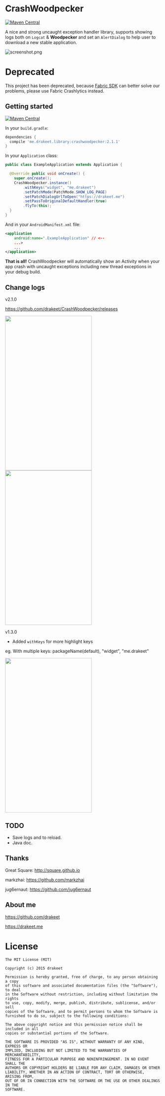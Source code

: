 # CrashWoodpecker

[![Maven Central](https://maven-badges.herokuapp.com/maven-central/me.drakeet.library/crashwoodpecker/badge.svg?style=flat)](https://maven-badges.herokuapp.com/maven-central/me.drakeet.library/crashwoodpecker)

A nice and strong uncaught exception handler library, supports showing logs both on `Logcat` & **Woodpecker** and set an `AlertDialog` to help user to download a new stable application.

![screenshot.png](art/s2.png)

# Deprecated

This project has been deprecated, because [Fabric SDK](https://fabric.io) can better solve our problems, please use Fabric Crashlytics instead.

## Getting started

[![Maven Central](https://maven-badges.herokuapp.com/maven-central/me.drakeet.library/crashwoodpecker/badge.svg?style=flat)](https://maven-badges.herokuapp.com/maven-central/me.drakeet.library/crashwoodpecker)

In your `build.gradle`:

```gradle
dependencies {
  compile 'me.drakeet.library:crashwoodpecker:2.1.1'
}
```

In your `Application` class:

```java
public class ExampleApplication extends Application {

  @Override public void onCreate() {
    super.onCreate();
    CrashWoodpecker.instance()
        .withKeys("widget", "me.drakeet")
        .setPatchMode(PatchMode.SHOW_LOG_PAGE)
        .setPatchDialogUrlToOpen("https://drakeet.me")
        .setPassToOriginalDefaultHandler(true)
        .flyTo(this);
  }
}
```

And in your `AndroidManifest.xml` file:

```xml
<application
    android:name=".ExampleApplication" // <-- 
    ...>
    ...
</application>
```

**That is all!** CrashWoodpecker will automatically show an Activity when your app crash with uncaught exceptions including new thread exceptions in your debug build.

## Change logs

v2.1.0

https://github.com/drakeet/CrashWoodpecker/releases

<img src="art/screenshot-patch-dialog.png" height=500 width=280/> <img src="art/screenshot-patch-dialog-cn.png" height=500 width=280/>

v1.3.0

- Added `withKeys` for more highlight keys

eg. With multiple keys: packageName(default), "widget", "me.drakeet"

<img src="art/s3.png" height=500 width=280/>

## TODO

* Save logs and to reload.
* Java doc.

## Thanks

Great Square: http://square.github.io

markzhai: https://github.com/markzhai

jug6ernaut: https://github.com/jug6ernaut

## About me

https://github.com/drakeet

https://drakeet.me


License
============

    The MIT License (MIT)

    Copyright (c) 2015 drakeet

    Permission is hereby granted, free of charge, to any person obtaining a copy
    of this software and associated documentation files (the "Software"), to deal
    in the Software without restriction, including without limitation the rights
    to use, copy, modify, merge, publish, distribute, sublicense, and/or sell
    copies of the Software, and to permit persons to whom the Software is
    furnished to do so, subject to the following conditions:

    The above copyright notice and this permission notice shall be included in all
    copies or substantial portions of the Software.

    THE SOFTWARE IS PROVIDED "AS IS", WITHOUT WARRANTY OF ANY KIND, EXPRESS OR
    IMPLIED, INCLUDING BUT NOT LIMITED TO THE WARRANTIES OF MERCHANTABILITY,
    FITNESS FOR A PARTICULAR PURPOSE AND NONINFRINGEMENT. IN NO EVENT SHALL THE
    AUTHORS OR COPYRIGHT HOLDERS BE LIABLE FOR ANY CLAIM, DAMAGES OR OTHER
    LIABILITY, WHETHER IN AN ACTION OF CONTRACT, TORT OR OTHERWISE, ARISING FROM,
    OUT OF OR IN CONNECTION WITH THE SOFTWARE OR THE USE OR OTHER DEALINGS IN THE
    SOFTWARE.

